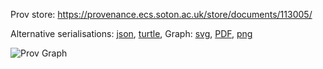 
Prov store: https://provenance.ecs.soton.ac.uk/store/documents/113005/

Alternative serialisations: [json](https://provenance.ecs.soton.ac.uk/store/documents/113005.json), [turtle](https://provenance.ecs.soton.ac.uk/store/documents/113005.ttl),
Graph: [svg](https://provenance.ecs.soton.ac.uk/store/documents/113005.svg), [PDF](https://provenance.ecs.soton.ac.uk/store/documents/113005.pdf), [png](https://provenance.ecs.soton.ac.uk/store/documents/113005.png)

![Prov Graph](https://provenance.ecs.soton.ac.uk/store/documents/113005.png)

        